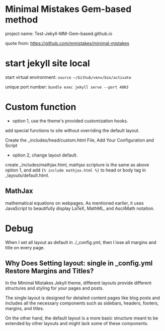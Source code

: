 # Minimal Mistakes Gem-based method

project name: Test-Jekyll-MM-Gem-based.github.io  

quote from: https://github.com/mmistakes/minimal-mistakes

# start jekyll site local

start virtual environment: ```source ~/Github/venv/bin/activate```

unique port number: ```bundle exec jekyll serve --port 4003 ```


# Custom function
- option 1, use the theme's provided customization hooks. 
 
add special functions to site without overriding the default layout.

Create the _includes/head/custom.html File, Add Your Configuration and Script

- option 2, change layout default.

create _includes/mathjax.html, mathjax scripture is the same as above option 1, and add ```{% include mathjax.html %}``` to head or body tag in _layouts/default.html.


## MathJax
mathematical equations on webpages. As mentioned earlier, it uses JavaScript to beautifully display LaTeX, MathML, and AsciiMath notation.


# Debug
When I set all layout as default in ./_config.yml, then I lose all margins and title on every page.

## Why Does Setting layout: single in _config.yml Restore Margins and Titles?

In the Minimal Mistakes Jekyll theme, different layouts provide different structures and styling for your pages and posts. 

The single layout is designed for detailed content pages like blog posts and includes all the necessary components such as sidebars, headers, footers, margins, and titles. 

On the other hand, the default layout is a more basic structure meant to be extended by other layouts and might lack some of these components.


